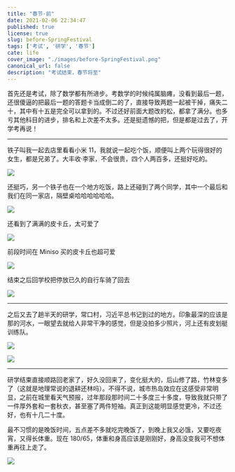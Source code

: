 ```yaml
---
title: "春节·前"
date: 2021-02-06 22:34:47
published: true
license: true
slug: before-SpringFestival
tags: ['考试', '研学', '春节']
cate: life
cover_image: "./images/before-SpringFestival.png"
canonical_url: false
description: "考试结束，春节将至"
---
```


首先还是考试，除了数学都有所进步。考数学的时候纯属脑瘫，没看到最后一题，还很傻逼的把最后一题的答题卡当成倒二的了，直接导致两题一起被干掉，痛失二十，其中有十五是完全可以拿到的。不过还好前面大题改的松，都拿了满分。也多亏其他科目的进步，排名和上次差不太多。还是挺遗憾的把，但是都是过去了，开学考再说！

---

铁子叫我一起去店里看看小米 11，我就说一起吃个饭，顺便叫上两个玩得很好的女生，都是兄弟了。大丰收·李家，不会很贵，四个人两百多，还挺好吃的。

![ ](https://u.jalenchuh.cn/before-SpringFestival/lijia.jpg)

还挺巧，另一个铁子也在一个地方吃饭，路上还碰到了两个同学，其中一个最后和我们在同一家店，隔壁桌哈哈哈哈哈哈。

![ ](https://u.jalenchuh.cn/before-SpringFestival/we.jpg)

还看到了满满的皮卡丘，太可爱了

![ ](https://u.jalenchuh.cn/before-SpringFestival/pikaqiu.jpg)

前段时间在 Miniso 买的皮卡丘也超可爱

![ ](https://u.jalenchuh.cn/before-SpringFestival/pkq.jpg)

结束之后回学校把停放已久的自行车骑了回去

![ ](https://u.jalenchuh.cn/before-SpringFestival/bike.jpg)

---

之后又去了趟半天的研学，常口村，习近平总书记到过的地方。印象最深的应该是那的河水，一眼望去就给人非常干净的感觉，但是没拍多少照片，河上还有皮划艇训练队。

![ ](https://u.jalenchuh.cn/before-SpringFestival/ck1.jpg)

![ ](https://u.jalenchuh.cn/before-SpringFestival/ck2.jpg)

---

研学结束直接顺路回老家了，好久没回来了，变化挺大的，后山修了路，竹林变多了（这就是地理常说的退耕还林吗）。不得不说，城市热岛效应在这感受非常明显，之前在城里看天气预报，过年那段那时间二十多度三十多度，导致我就只带了一件厚外套和一套秋衣，甚至塞了两件短袖。真正到这能明显感觉更冷，不过还好，也有十几二十度。

最不习惯的是晚饭时间，五点差不多就吃完晚饭了，到晚上我又必饿，又要吃夜宵，又得长体重。现在 180/65，体重和身高应该是刚刚好，身高没变我可不想体重再往上走了。

![ ](https://u.jalenchuh.cn/before-SpringFestival/lj.jpg)
